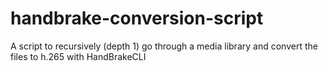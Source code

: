 # handbrake-conversion-script
A script to recursively (depth 1) go through a media library and convert the files to h.265 with HandBrakeCLI
